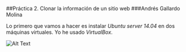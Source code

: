##Práctica 2. Clonar la información de un sitio web
###Andrés Gallardo Molina


Lo primero que vamos a hacer es instalar *Ubuntu server 14.04* en dos máquinas virtuales. Yo he usado *VirtualBox*.

![Alt Text](https://github.com/Maverick94/swap1516/blob/master/practica2/imagenes/M1C1.png "Instalando las máquinas")